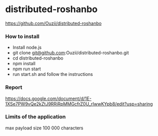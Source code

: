 # distributed-roshanbo
https://github.com/Ouzii/distributed-roshanbo

### How to install
- Install node.js
- git clone git@github.com:Ouzii/distributed-roshanbo.git
- cd distributed-roshanbo
- npm install
- npm run start
- run start.sh and follow the instructions


### Report
https://docs.google.com/document/d/1E-1XSe7PW9vQe2kZtJ9RRiRpMMGcfrZ0U_rIwwKYpb8/edit?usp=sharing

### Limits of the application
max payload size 100 000 characters
